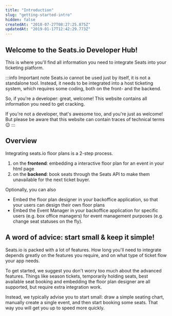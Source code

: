 ```yaml
---
title: "Introduction"
slug: "getting-started-intro"
hidden: false
createdAt: "2018-07-27T08:27:25.875Z"
updatedAt: "2019-01-17T12:42:29.773Z"
---
```

## Welcome to the Seats.io Developer Hub!
This is where you&#39;ll find all information you need to integrate Seats into your ticketing platform.  

:::info Important note
Seats.io cannot be used just by itself, it is not a standalone tool. Instead, it needs to be integrated into a host ticketing system, which requires some coding, both on the front- and the backend. 

So, if you're a developer: great, welcome! This website contains all information you need to get cracking. 

If you're not a developer, that's awesome too, and you're just as welcome! But please be aware that this website can contain traces of technical terms 😉
:::

## Overview
Integrating seats.io floor plans is a 2-step process. 

1. on the **frontend**: embedding a interactive floor plan for an event in your html page
2. on the **backend**: book seats through the Seats API to make them unavailable for the next ticket buyer. 

Optionally, you can also
* Embed the floor plan designer in your backoffice application, so that your users can design their own floor plans
* Embed the Event Manager in your backoffice application for specific users (e.g. box office managers) for event management purposes (e.g. change seat statuses on the fly). 
## A word of advice: start small & keep it simple!
Seats.io is packed with a lot of features. How long you&#39;ll need to integrate depends greatly on the features you require, and on what type of ticket flow your app needs. 

To get started, we suggest you don&#39;t worry too much about the advanced features. Things like season tickets, temporarily holding seats, best available seat booking and embedding the floor plan designer are all supported, but require extra integration work. 

Instead, we typically advise you to start small: draw a simple seating chart, manually create a single event, and then start booking some seats. That way you will get you up to speed more quickly.
